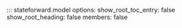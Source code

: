::: stateforward.model
    options:
      show_root_toc_entry: false
      show_root_heading: false
      members: false